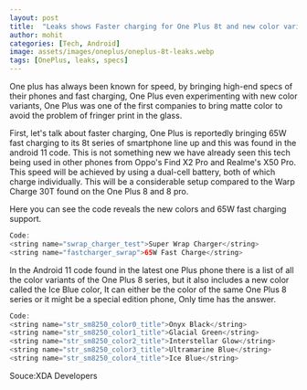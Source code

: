 ```yaml
---
layout: post
title:  "Leaks shows Faster charging for One Plus 8t and new color variant of One Plus 8"
author: mohit
categories: [Tech, Android]
image: assets/images/oneplus/oneplus-8t-leaks.webp
tags: [OnePlus, leaks, specs]
---
```

One plus has always been known for speed, by bringing high-end specs of their phones and fast charging, One Plus even experimenting with new color variants, One Plus was one of the first companies to bring matte color to avoid the problem of fringer print in the glass.

First, let's talk about faster charging, One Plus is reportedly bringing 65W fast charging to its 8t series of smartphone line up and this was found in the android 11 code. This is not something new we have already seen this tech being used in other phones from Oppo's Find X2 Pro and Realme's X50 Pro. This speed will be achieved by using a dual-cell battery, both of which charge individually. This will be a considerable setup compared to the Warp Charge 30T found on the One Plus 8 and 8 pro. 

Here you can see the code reveals the new colors and 65W fast charging support.

```java
Code:
<string name="swrap_charger_test">Super Wrap Charger</string>
<string name="fastcharger_swrap">65W Fast Charge</string>
```

In the Android 11 code found in the latest one Plus phone there is a list of all the color variants of the One Plus 8 series, but it also includes a new color called the Ice Blue color, It can either be the color of the same One Plus 8 series or it might be a special edition phone, Only time has the answer.

```java
Code:
<string name="str_sm8250_color0_title">Onyx Black</string>
<string name="str_sm8250_color1_title">Glacial Green</string>
<string name="str_sm8250_color2_title">Interstellar Glow</string>
<string name="str_sm8250_color3_title">Ultramarine Blue</string>
<string name="str_sm8250_color4_title">Ice Blue</string>
```
Souce:XDA Developers



